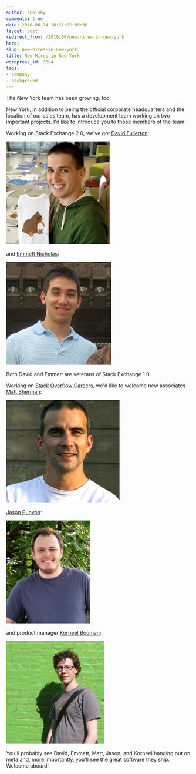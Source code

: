```yaml
---
author: spolsky
comments: true
date: 2010-06-14 18:21:02+00:00
layout: post
redirect_from: /2010/06/new-hires-in-new-york
hero: 
slug: new-hires-in-new-york
title: New Hires in New York
wordpress_id: 3694
tags:
- company
- background
---
```


The New York team has been growing, too!

New York, in addition to being the official corporate headquarters and the location of our sales team, has a development team working on two important projects. I'd like to introduce you to those members of the team.

Working on Stack Exchange 2.0, we've got [David Fullerton](http://stackoverflow.com/users/91687/david):

[![](/images/wordpress/bio-david-fullerton.jpg)](/images/wordpress/bio-david-fullerton.jpg)

and [Emmett Nicholas](http://stackoverflow.com/users/2749/emmett):

[![](/images/wordpress/bio-emmett-nicholas.jpg)](/images/wordpress/bio-emmett-nicholas.jpg)

Both David and Emmett are veterans of Stack Exchange 1.0.

Working on [Stack Overflow Careers](http://careers.stackoverflow.com/), we'd like to welcome new associates [Matt Sherman](http://stackoverflow.com/users/70613/matt-sherman):

[![](/images/wordpress/bio-matt-sherman.jpg)](/images/wordpress/bio-matt-sherman.jpg)

[Jason Punyon](http://stackoverflow.com/users/6212/jason-punyon):

[![](/images/wordpress/bio-jason-punyon.jpg)](/images/wordpress/bio-jason-punyon.jpg)

and product manager [Korneel Bouman](http://stackoverflow.com/users/220619/korneel-bouman):

[![](/images/wordpress/bio-korneel-bouman.jpg)](/images/wordpress/bio-korneel-bouman.jpg)

You'll probably see David, Emmett, Matt, Jason, and Korneel hanging out on [meta](http://meta.stackoverflow.com/) and, more importantly, you'll see the great software they ship. Welcome aboard!
